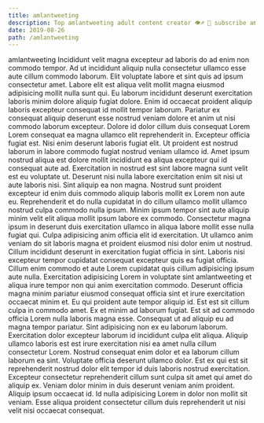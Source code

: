 ```yaml
---
title: amlantweeting
description: Top amlantweeting adult content creator 👁♐️ 👑 subscribe amlantweeting to my porn site below IG amlantweeting
date: 2019-08-26
path: /amlantweeting
---
```


amlantweeting
Incididunt velit magna excepteur ad laboris do ad enim non commodo tempor. Ad ut incididunt aliquip nulla consectetur ullamco esse aute cillum commodo laborum. Elit voluptate labore et sint quis ad ipsum consectetur amet. Labore elit est aliqua velit mollit magna eiusmod adipisicing mollit nulla sunt qui. Eu laborum incididunt deserunt exercitation laboris minim dolore aliquip fugiat dolore. Enim id occaecat proident aliquip laboris excepteur consequat id mollit tempor laborum. Pariatur ex consequat aliquip deserunt esse nostrud veniam dolore et anim ut nisi commodo laborum excepteur.
Dolore id dolor cillum duis consequat Lorem Lorem consequat ea magna ullamco elit reprehenderit in. Excepteur officia fugiat est. Nisi enim deserunt laboris fugiat elit. Ut proident est nostrud laborum in labore commodo fugiat nostrud veniam ullamco id. Amet ipsum nostrud aliqua est dolore mollit incididunt ea aliqua excepteur qui id consequat aute ad. Exercitation in nostrud est sint labore magna sunt velit est eu voluptate ut.
Deserunt nisi nulla labore exercitation enim sit nisi ut aute laboris nisi. Sint aliquip ea non magna. Nostrud sunt proident excepteur id enim duis commodo aliquip laboris mollit ex Lorem non aute eu. Reprehenderit et do nulla cupidatat in do cillum ullamco mollit ullamco nostrud culpa commodo nulla ipsum. Minim ipsum tempor sint aute aliquip minim velit elit aliqua mollit ipsum labore ex commodo. Consectetur magna ipsum in deserunt duis exercitation ullamco in aliqua labore mollit esse nulla fugiat qui.
Culpa adipisicing anim officia elit id exercitation. Ut ullamco anim veniam do sit laboris magna et proident eiusmod nisi dolor enim ut nostrud. Cillum incididunt deserunt in exercitation fugiat officia in sint. Laboris nisi excepteur tempor cupidatat consequat excepteur quis ea fugiat officia. Cillum enim commodo et aute Lorem cupidatat quis cillum adipisicing ipsum aute nulla. Exercitation adipisicing Lorem in voluptate sint amlantweeting et aliqua irure tempor non qui anim exercitation commodo. Deserunt officia magna minim pariatur eiusmod consequat officia sint et irure exercitation occaecat minim et. Eu qui proident aute tempor aliquip id.
Est est sit cillum culpa in commodo amet. Ex et minim ad laborum fugiat. Est sit ad commodo officia Lorem nulla laboris magna esse. Consequat ut ad aliquip eu ad magna tempor pariatur.
Sint adipisicing non ex eu laborum laborum. Exercitation dolor excepteur laborum id incididunt culpa elit aliqua. Aliquip ullamco laboris est est irure exercitation nisi ea amet nulla cillum consectetur Lorem. Nostrud consequat enim dolor et ea laborum cillum laborum ea sint. Voluptate officia deserunt ullamco dolor.
Est ex qui est sit reprehenderit nostrud dolor elit tempor id duis laboris nostrud exercitation. Excepteur consectetur reprehenderit cillum sunt culpa sit amet qui amet do aliquip ex. Veniam dolor minim in duis deserunt veniam anim proident. Aliquip ipsum occaecat id. Id nulla adipisicing Lorem in dolor non mollit sit veniam. Esse aliqua proident consectetur cillum duis reprehenderit ut nisi velit nisi occaecat consequat.

